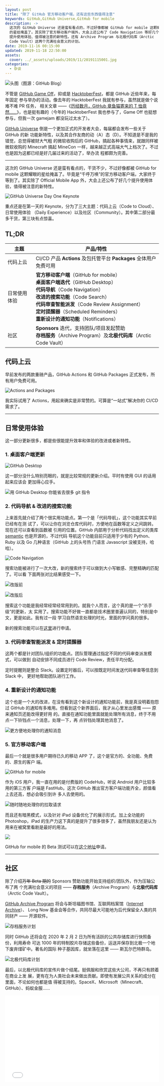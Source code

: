 ```yaml
---
layout: post
title: "除了 GitHub 官方移动客户端，还有这些东西值得注意"
keywords: GitHub,GitHub Universe,GitHub for mobile
description: ->
  这次的 GitHub Universe 还是蛮有看点的，不过好像都被 GitHub for mobile 这颗耀眼
  的星给掩盖了。其实除了官方移动客户端外，大会上还公布了 Code Navigation 等好几个
  提升使用体验、值得被注意的新特性。还有 Archive Program 与北极代码库（Arctic
  Code Vault）这两个充满社会意义的计划。
date: 2019-11-16 00:15:00
updated: 2019-11-18 22:50:00
assets:
  cover: ../_assets/uploads/2019/11/20191115001.jpg
categories:
  - 杂谈
---
```


![头图（图源：[GitHub Blog]）](../_assets/uploads/2019/11/20191115002.png)

不管是 [GitHub Game Off]，抑或是 [HacktoberFest]，都是 GitHub 近些年来，每年固定
参与举办的活动。像去年的 HacktoberFest 我就有参与，虽然就是做个说难不难 PR 任务，
相关文章 ——《[历经数月，GitHub 章鱼猫寄来的 T 恤竟然……]》，也是挺有趣的（今年的
HacktoberFest 我也参与了，Game Off 也挺想参与，但我一次 gamejam 都没玩过太水了）。

[GitHub Universe] 倒是一个更加正式的开发者大会，每届都会发布一些关于 GitHub 的新
功能新特性，以及其合作友商的动（A）态（D）。不知道是不是我的错觉，总觉得被财大气粗
的微软收购后的 GitHub，搞起各种事情来，就跟同样被微软收购的 Minecraft 搞起 MineCon
一样，越来越正式高端大气上档次了。不过也是因为这都已经是好几届过来的活动了，举办流
程都颇为完善。

---

这次的 GitHub Universe 还是蛮有看点的，干货不少，不过好像都被 GitHub for mobile
这颗耀眼的星给掩盖了。毕竟是“千呼万唤”的官方移动客户端，大家终于等到了。其实除了
Official Mobile App 外，大会上还公布了好几个提升使用体验，值得被注意的新特性。

![GitHub Universe Day One Keynote](../_assets/uploads/2019/11/20191115003.png)

重点还是在第一天的 Keynote，分为了三大主题：代码上云（Code to Cloud）、日常使用体验
（Daily Experience）以及社区（Community）。其中第二部分最多干货，第三块有点惊喜。

## TL;DR

| 主题 | 产品/特性 |
|------|------|
| 代码上云 | CI/CD 产品 **Actions** 及包托管平台 **Packages** 全体用户免费可用 |
| 日常使用体验 | **官方移动客户端**（GitHub for mobile）<br/>**桌面客户端迭代**（GitHub Desktop）<br/>**代码导航**（Code Navigation）<br/>**改进的搜索功能**（Code Search）<br/>**代码审查智能派发**（Code Review Assignment）<br/>**定时提醒器**（Scheduled Reminders）<br/>**重新设计的通知功能**（Notifications） |
| 社区 | **Sponsors** 迭代，支持团队/项目发起赞助<br/>**存档服务**（Archive Program）及**北极代码库**（Arctic Code Vault） |

## 代码上云

早前发布的两款重磅产品，GitHub Actions 和 GitHub Packages 正式发布，所有用户免费可用。

![Actions and Packages](../_assets/uploads/2019/11/20191115004.png)

我实际试用了 Actions，用起来确实是非常赞的。可算是“一站式”解决你的 CI/CD
需求了。

---

## 日常使用体验

这一部分更新很多，都是些很能提升效率和体验的改进或者新特性。

### 1. 桌面客户端更新

![GitHub Desktop](../_assets/uploads/2019/11/20191115012.png)

这一部分没什么特别亮眼的，就是比较常规的更新介绍。平时有使用 GUI 的话用起来应该会
更加得心应手。

![用 GitHub Desktop 你能省去很多 git 指令](../_assets/uploads/2019/11/20191115013.png)

### 2. 代码导航 & 改进的搜索功能

上来首先就介绍了两个很实用功能点。第一个是「代码导航」，这个功能其实早前已经有在测
试了，可以让你在浏览仓库代码时，方便地在函数等定义之间跳转。现在还可以查看到函数被
引用的位置。GitHub 内部用于分析代码找出定义的类库 [semantic] 也是开源的，不过代码
导航这个功能目前只适用于少有的 Python、Ruby 以及 Go 几种语言（GitHub 上的头号热
门语言 Javascript 没被支持，哈哈）。

![Code Navigation](../_assets/uploads/2019/11/20191115006.png)

搜索功能被进行了一次大改，新的搜索终于可以做到大小写敏感、完整精确的匹配了。可以看
下面两张对比结果感受一下。

![改版前](../_assets/uploads/2019/11/20191115007.png)

![改版后](../_assets/uploads/2019/11/20191115008.png)

搜索这个功能是我经常经常经常用到的。就我个人而言，这个真的是一个“杀手级”的更新，太
实用了。搜索功能不好做一直都是技术圈里普遍认同的，特别是中文，更是如此。我有过一段
学习自然语言处理的时光，里面的学问真的很多。

新的搜索功能可以在[这里]进行申请。

### 3. 代码审查智能派发 & 定时提醒器

这两个都是针对团队/组织的功能点。团队管理通过指定不同的代码审查派发模式，可以做到
自动安排不同成员进行 Code Review，责任平均分配。

定时提醒则是整合 Slack。设置定时器后，可以按既定时间发送代码审查等信息到 Slack 中，
更好地帮助团队进行工作。

### 4. 重新设计的通知功能

这个也是一个大的改进，在没有看到这个新设计的通知功能前，我是真没明着抱怨过 GitHub
的通知有多难用。但看到这个新界面后，我才从心里发出感慨 —— 原来通知页还能改得更好用
的。直接在通知功能里面就能处理所有消息，终于不用点一下铃铛点一个消息，处理一下，再
点铃铛处理其他消息了。

![更方便地处理你的通知消息](../_assets/uploads/2019/11/20191115009.gif)

### 5. 官方移动客户端

最后一个就是很多用户期待已久的移动 APP 了，这个是官方的、全功能、免费的、原生的客户
端。

![GitHub for mobile](../_assets/uploads/2019/11/20191115005.png)

作为 iOS 用户，我一直在用的是付费版的 CodeHub，听说 Android 用户比较多用的第三方客
户端是 FastHub。这次 GitHub 推出官方客户端功能齐全，颜值看上去还高，想必会吸引到许
多人去使用的。

![随时随地处理你的拉取请求](../_assets/uploads/2019/11/20191115010.png)

而且还有暗黑模式，以及针对 iPad 设备优化了的展示形式。加上全功能的 Photoshop，iPad
的生产力这下真的是提升了很多很多了，虽然我朋友还是认为用来在被窝里看剧是最好的用法。

![](../_assets/uploads/2019/11/20191115011.png)

GitHub for mobile 的 Beta 测试可以在[这个地址]申请。

---

## 社区

除了介绍~~万年 Beta 期的~~ Sponsors 赞助功能开始支持组织/团队外，作为压轴公布了两
个充满社会意义的项目 —— **存档服务**（Archive Program）与**北极代码库**
（Arctic Code Vault）。

[GitHub Archive Program] 将会与斯坦福图书馆、互联网档案馆（[Internet Archive]）、
Long Now 基金会等合作，共同尽最大可能地为后代保留全人类的共同财产 —— 开源软件。

![存档服务计划](../_assets/uploads/2019/11/20191115015.png)

同时 GitHub 还将会在 2020 年 2 月 2 日为所有活跃的公共存储库进行快照备份，利用寿命
可达 1000 年的特制胶片存储这些备份，运送并保存到北极一个地下废弃煤矿中。著名的国际
种子基因库，就坐落在这里 —— 斯瓦尔巴特群岛。

![北极代码库计划](../_assets/uploads/2019/11/20191115014.png)

最后，以北极代码库的宣传片做个结尾。挺佩服和欣赏这些大公司，不再只有顾着在商业上发
展，更有在为人类社会未来做出贡献。即使有发展公共关系的成分在里面，不论如何也都是值
得被支持的。SpaceX、Microsoft（Minecraft、GitHub）、蚂蚁金服……

<p style="position:relative;padding-bottom:56.25%;">
<iframe style="position:absolute;width:100%;height:100%" src="//player.bilibili.com/player.html?aid=75745081&cid=129579328&page=1&as_wide=1" scrolling="no" border="0" frameborder="no" framespacing="0" allowfullscreen></iframe></p>

[GitHub Blog]: https://github.blog/2019-11-13-universe-day-one/
[GitHub Game Off]: https://itch.io/jam/game-off-2019
[HacktoberFest]: https://hacktoberfest.digitalocean.com/
[历经数月，GitHub 章鱼猫寄来的 T 恤竟然……]:/blog/2019/01/the-2018-hacktoberfest-shirt-arrived
[GitHub Universe]: https://githubuniverse.com/
[semantic]: https://github.com/github/semantic
[这里]: https://github.com/features/code-search-exact-match/signup
[这个地址]: https://github.com/mobile
[GitHub Archive Program]: https://archiveprogram.github.com/
[Internet Archive]: https://archive.org/
